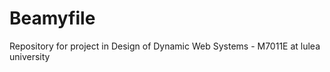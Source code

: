 Beamyfile
=========

Repository for project in Design of Dynamic Web Systems - M7011E at lulea university
